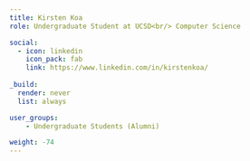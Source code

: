 ```yaml
---
title: Kirsten Koa
role: Undergraduate Student at UCSD<br/> Computer Science

social:
  - icon: linkedin
    icon_pack: fab
    link: https://www.linkedin.com/in/kirstenkoa/
    
_build:
  render: never
  list: always

user_groups:
    - Undergraduate Students (Alumni)

weight: -74
---
```

